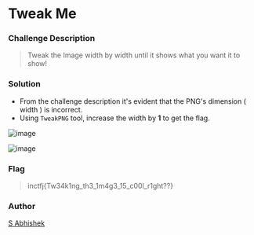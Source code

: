 # Tweak Me

### Challenge Description

> Tweak the Image width by width until it shows what you want it to show!

### Solution

- From the challenge description it's evident that the PNG's dimension ( width ) is incorrect.
- Using `TweakPNG` tool, increase the width by **1** to get the flag.

![image](https://user-images.githubusercontent.com/52845731/147435623-18bb58d1-0cc8-4348-9ebc-44ebf9f64ba5.png)

![image](https://user-images.githubusercontent.com/52845731/147435658-24376301-b818-4f92-9b65-8b8ad7226639.png)

### Flag

> inctfj{Tw34k1ng_th3_1m4g3_15_c00l_r1ght??}

### Author

[S Abhishek](https://twitter.com/a3X3k)
